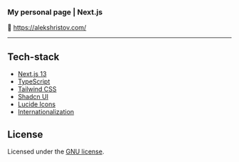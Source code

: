 ### My personal page | Next.js

&#128640; https://alekshristov.com/

---



## Tech-stack

- [Next.js 13](https://nextjs.org/docs)
- [TypeScript](https://www.typescriptlang.org/docs/handbook/typescript-in-5-minutes.html)
- [Tailwind CSS](https://tailwindcss.com/docs/installation)
- [Shadcn UI](https://ui.shadcn.com/docs/components/accordion)
- [Lucide Icons](https://lucide.dev)
- [Internationalization](https://www.i18next.com/)

## License

Licensed under the [GNU license](https://github.com/AChristoff/alexhristov/blob/main/LICENSE).

